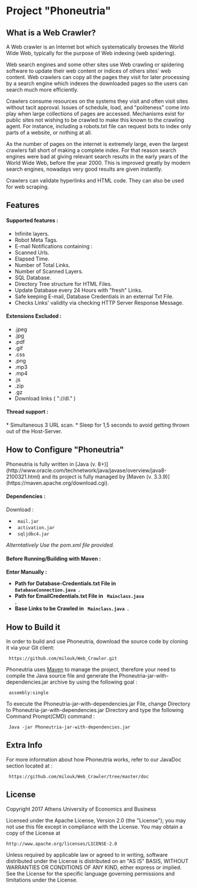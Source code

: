 <h1><b>Project "Phoneutria"</b></h1>

<h2><b>What is a Web Crawler?</b></h2>


A Web crawler is an Internet bot which systematically browses the World Wide Web, typically for the purpose of Web indexing (web spidering).

Web search engines and some other sites use Web crawling or spidering software to update their web content or indices of others sites' web content. Web crawlers can copy all the pages they visit for later processing by a search engine which indexes the downloaded pages so the users can search much more efficiently.

Crawlers consume resources on the systems they visit and often visit sites without tacit approval. Issues of schedule, load, and "politeness" come into play when large collections of pages are accessed. Mechanisms exist for public sites not wishing to be crawled to make this known to the crawling agent. For instance, including a robots.txt file can request bots to index only parts of a website, or nothing at all.

As the number of pages on the internet is extremely large, even the largest crawlers fall short of making a complete index. For that reason search engines were bad at giving relevant search results in the early years of the World Wide Web, before the year 2000. This is improved greatly by modern search engines, nowadays very good results are given instantly.

Crawlers can validate hyperlinks and HTML code. They can also be used for web scraping.


<h2><b>Features</b></h2>

<h4>Supported features : </h4>

* Infinite layers.
* Robot Meta Tags.
* E-mail Notifications containing : 
 * Scanned Urls.
 * Elapsed Time.
 * Number of Total Links.
 * Number of Scanned Layers.
* SQL Database.
* Directory Tree structure for HTML Files.
* Update Database every 24 Hours with "fresh" Links.
* Safe keeping E-mail, Database Credentials in an external Txt File. 
* Checks Links' validity via checking HTTP Server Response Message.


<h4>Extensions Excluded : </h4>

* .jpeg
* .jpg
* .pdf
* .gif
* .css
* .png
* .mp3
* .mp4
* .js
* .zip
* .gz
* Download links ( "://dl." )


<h4>Thread support : </h4>
* Simultaneous 3 URL scan.
* Sleep for 1,5 seconds to avoid getting thrown out of the Host-Server.

<h2><b>How to Configure "Phoneutria"</b></h2>
<p>
Phoneutria is fully written in [Java (v. 8+)](http://www.oracle.com/technetwork/java/javase/overview/java8-2100321.html) and its project is fully managed by [Maven (v. 3.3.9)](https://maven.apache.org/download.cgi).

<h4>Dependencies : </h4>

Download :
* <code> mail.jar</code>
* <code> activation.jar </code>
* <code> sqljdbc4.jar </code>

<p>
<i>Alterntatively Use the pom.xml file provided.</i>
           
<h4>Before Running/Building with Maven : <h4>

Enter Manually :
 * Path for Database-Credentials.txt File in <code> DatabaseConnection.java </code>.
 * Path for EmailCredentials.txt File in <code> Mainclass.java </code>.
 * Base Links to be Crawled in <code> Mainclass.java </code>.

<h2><b>How to Build it</b></h2>

In order to build and use Phoneutria, download the source code by cloning it via your Git client:
<p>
<code> https://github.com/milouk/Web_Crawler.git </code>

Phoneutria uses [Maven](https://maven.apache.org/download.cgi) to manage the project, therefore your need to compile the Java source file and generate the Phoneutria-jar-with-dependencies.jar archive by using the following goal : 
<p>
<code> assembly:single </code>

To execute the Phoneutria-jar-with-dependencies.jar File, change Directory to Phoneutria-jar-with-dependencies.jar Directory and type the following Command Prompt(CMD) command :
<p>
<code> Java -jar Phoneutria-jar-with-dependencies.jar </code>

<h2><b>Extra Info</b></h2> 

For more information about how Phoneutria works, refer to our JavaDoc section located at :
<p>
<code> https://github.com/milouk/Web_Crawler/tree/master/doc </code>

<h2><b>License</b></h2>

Copyright 2017 Athens University of Economics and Business

Licensed under the Apache License, Version 2.0 (the "License");
you may not use this file except in compliance with the License.
You may obtain a copy of the License at

    http://www.apache.org/licenses/LICENSE-2.0

Unless required by applicable law or agreed to in writing, software
distributed under the License is distributed on an "AS IS" BASIS,
WITHOUT WARRANTIES OR CONDITIONS OF ANY KIND, either express or implied.
See the License for the specific language governing permissions and
limitations under the License.
<p>
